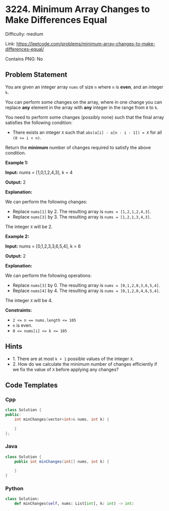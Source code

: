 # 3224. Minimum Array Changes to Make Differences Equal

Difficulty: medium

Link: https://leetcode.com/problems/minimum-array-changes-to-make-differences-equal/

Contains PNG: No

## Problem Statement

You are given an integer array `nums` of size `n` where `n` is **even**, and an integer `k`.

You can perform some changes on the array, where in one change you can replace **any** element in the array with **any** integer in the range from `0` to `k`.

You need to perform some changes (possibly none) such that the final array satisfies the following condition:

* There exists an integer `X` such that `abs(a[i] - a[n - i - 1]) = X` for all `(0 <= i < n)`.

Return the **minimum** number of changes required to satisfy the above condition.

**Example 1:**

**Input:** nums \= \[1,0,1,2,4,3], k \= 4

**Output:** 2

**Explanation:**  

We can perform the following changes:

* Replace `nums[1]` by 2\. The resulting array is `nums = [1,2,1,2,4,3]`.
* Replace `nums[3]` by 3\. The resulting array is `nums = [1,2,1,3,4,3]`.

The integer `X` will be 2\.

**Example 2:**

**Input:** nums \= \[0,1,2,3,3,6,5,4], k \= 6

**Output:** 2

**Explanation:**  

We can perform the following operations:

* Replace `nums[3]` by 0\. The resulting array is `nums = [0,1,2,0,3,6,5,4]`.
* Replace `nums[4]` by 4\. The resulting array is `nums = [0,1,2,0,4,6,5,4]`.

The integer `X` will be 4\.

**Constraints:**

* `2 <= n == nums.length <= 105`
* `n` is even.
* `0 <= nums[i] <= k <= 105`

## Hints

- 1\. There are at most `k + 1` possible values of the integer `X`.
- 2\. How do we calculate the minimum number of changes efficiently if we fix the value of `X` before applying any changes?

## Code Templates

### Cpp
```cpp
class Solution {
public:
    int minChanges(vector<int>& nums, int k) {
        
    }
};
```

### Java
```java
class Solution {
    public int minChanges(int[] nums, int k) {
        
    }
}
```

### Python
```python
class Solution:
    def minChanges(self, nums: List[int], k: int) -> int:
        
```

